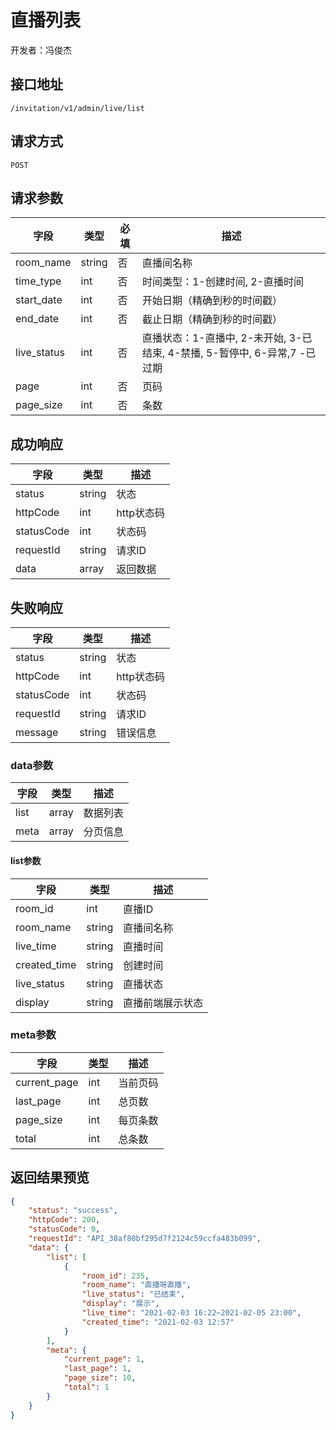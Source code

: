 # 直播列表

开发者：冯俊杰

## 接口地址

`/invitation/v1/admin/live/list`

## 请求方式

`POST`

## 请求参数

| 字段 | 类型   | 必填 | 描述     |
| ---- | ------ | ---- | -------- |
| room_name   | string    | 否   | 直播间名称   |
| time_type   | int    | 否   | 时间类型：1-创建时间, 2-直播时间   |
| start_date   | int    | 否   | 开始日期（精确到秒的时间戳）   |
| end_date   | int    | 否   | 截止日期（精确到秒的时间戳）   |
| live_status   | int    | 否   | 直播状态：1-直播中, 2-未开始, 3-已结束, 4-禁播, 5-暂停中, 6-异常,7 -已过期   |
| page   | int    | 否   | 页码   |
| page_size   | int    | 否   | 条数   |

## 成功响应

| 字段       | 类型    | 描述        |
| ---------- | ------- | ----------- |
| status    | string  | 状态    |
| httpCode     | int  | http状态码    |
| statusCode | int  | 状态码 |
| requestId | string  | 请求ID |
| data  | array  | 返回数据      |

## 失败响应

| 字段       | 类型    | 描述        |
| ---------- | ------- | ----------- |
| status    | string  | 状态    |
| httpCode     | int  | http状态码    |
| statusCode | int  | 状态码 |
| requestId | string  | 请求ID |
| message  | string  | 错误信息      |

### data参数

| 字段 | 类型 | 描述 |
| --- | --- | --- |
| list | array | 数据列表 |
| meta | array | 分页信息 |

#### list参数

| 字段 | 类型 | 描述 |
| --- | --- | --- |
| room_id | int | 直播ID |
| room_name | string | 直播间名称 |
| live_time | string | 直播时间 |
| created_time | string | 创建时间 |
| live_status | string | 直播状态 |
| display | string | 直播前端展示状态 |

### meta参数

| 字段 | 类型 | 描述 |
| --- | --- | --- |
| current_page | int | 当前页码 |
| last_page | int | 总页数 |
| page_size | int | 每页条数 |
| total | int | 总条数 |

## 返回结果预览

```json
{
    "status": "success",
    "httpCode": 200,
    "statusCode": 0,
    "requestId": "API_38af80bf295d7f2124c59ccfa483b099",
    "data": {
        "list": [
            {
                "room_id": 235,
                "room_name": "直播呀直播",
                "live_status": "已结束",
                "display": "展示",
                "live_time": "2021-02-03 16:22~2021-02-05 23:00",
                "created_time": "2021-02-03 12:57"
            }
        ],
        "meta": {
            "current_page": 1,
            "last_page": 1,
            "page_size": 10,
            "total": 1
        }
    }
}
```